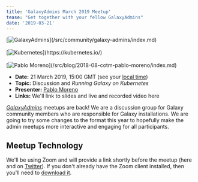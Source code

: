 ```yaml
---
title: 'GalaxyAdmins March 2019 Meetup'
tease: "Get together with your fellow GalaxyAdmins"
date: '2019-03-21'
---
```


<div class="float-right">
[<img src="/src/images/galaxy-logos/GalaxyAdmins.png" alt="GalaxyAdmins" alt="GalaxyAdmins" style="max-width: 200px" />](/src/community/galaxy-admins/index.md) <br /><br />
[<img src="/src/images/logos/kubernetes-logo-text-wide.png" alt="Kubernetes" style="max-width: 200px" />](https://kubernetes.io/) <br/><br />
[<img class="float-right" src="/src/blog/2018-08-cotm-pablo-moreno/pablo-moreno.jpg" alt="Pablo Moreno" style="max-width: 150px" />](/src/blog/2018-08-cotm-pablo-moreno/index.md)
</div>

* **Date:** 21 March 2019, 15:00 GMT (see your [local time](https://www.timeanddate.com/worldclock/fixedtime.html?msg=March+2019+GalaxyAdmins+Meetup&iso=20190321T15&p1=1234&ah=1))
* **Topic:**  Discussion and *Running Galaxy on Kubernetes*
* **Presenter:** [Pablo Moreno](/src/blog/2018-08-cotm-pablo-moreno/index.md) 
* **Links:** We'll link to slides and live and recorded video here

*[GalaxyAdmins](/src/community/galaxy-admins/index.md)* meetups are back!  We are a discussion group for Galaxy community members who are responsible for Galaxy installations. We are going to try some changes to the format this year to hopefully make the admin meetups more interactive and engaging for all participants.

## Meetup Technology

We'll be using Zoom and will provide a link shortly before the meetup (here and on [Twitter](https//twitter.com/galaxyproject/)).  If you don't already have the Zoom client installed, then you'll need to [download it](https://support.zoom.us/hc/en-us/articles/207373866-Zoom-Installers).

